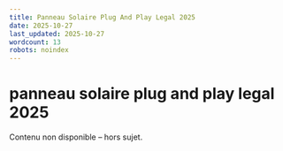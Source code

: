 ```yaml
---
title: Panneau Solaire Plug And Play Legal 2025
date: 2025-10-27
last_updated: 2025-10-27
wordcount: 13
robots: noindex
---
```


# panneau solaire plug and play legal 2025

Contenu non disponible – hors sujet.